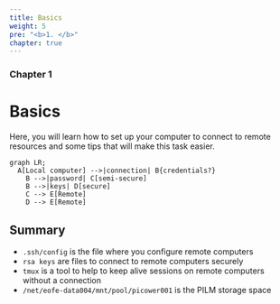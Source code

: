 ```yaml
---
title: Basics
weight: 5
pre: "<b>1. </b>"
chapter: true
---
```


### Chapter 1

# Basics

Here, you will learn how to set up your computer to connect to remote resources and some tips that will make this task easier.

```mermaid
graph LR;
  A[Local computer] -->|connection| B{credentials?}
    B -->|password| C[semi-secure]
    B -->|keys| D[secure]
    C --> E[Remote]
    D --> E[Remote]
```

## Summary

- `.ssh/config` is the file where you configure remote computers
- `rsa keys` are files to connect to remote computers securely
- `tmux` is a tool to help to keep alive sessions on remote computers without a connection
- `/net/eofe-data004/mnt/pool/picower001` is the PILM storage space